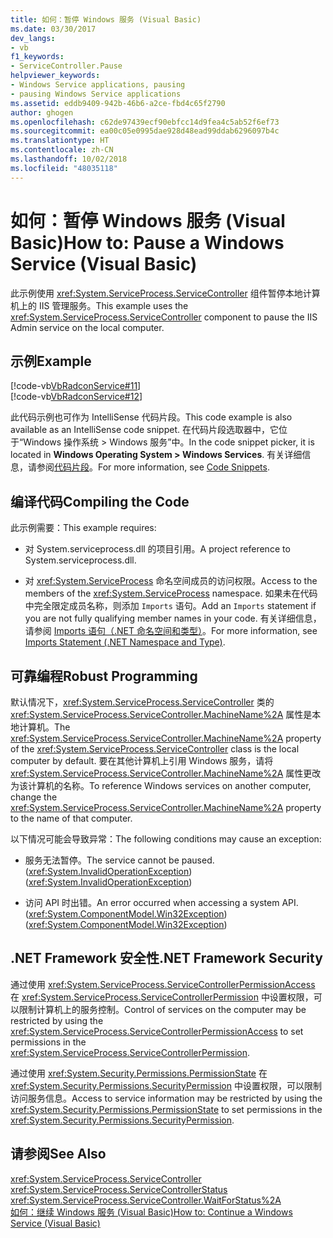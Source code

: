 ```yaml
---
title: 如何：暂停 Windows 服务 (Visual Basic)
ms.date: 03/30/2017
dev_langs:
- vb
f1_keywords:
- ServiceController.Pause
helpviewer_keywords:
- Windows Service applications, pausing
- pausing Windows Service applications
ms.assetid: eddb9409-942b-46b6-a2ce-fbd4c65f2790
author: ghogen
ms.openlocfilehash: c62de97439ecf90ebfcc14d9fea4c5ab52f6ef73
ms.sourcegitcommit: ea00c05e0995dae928d48ead99ddab6296097b4c
ms.translationtype: HT
ms.contentlocale: zh-CN
ms.lasthandoff: 10/02/2018
ms.locfileid: "48035118"
---
```

# <a name="how-to-pause-a-windows-service-visual-basic"></a><span data-ttu-id="de31b-102">如何：暂停 Windows 服务 (Visual Basic)</span><span class="sxs-lookup"><span data-stu-id="de31b-102">How to: Pause a Windows Service (Visual Basic)</span></span>
<span data-ttu-id="de31b-103">此示例使用 <xref:System.ServiceProcess.ServiceController> 组件暂停本地计算机上的 IIS 管理服务。</span><span class="sxs-lookup"><span data-stu-id="de31b-103">This example uses the <xref:System.ServiceProcess.ServiceController> component to pause the IIS Admin service on the local computer.</span></span>  
  
## <a name="example"></a><span data-ttu-id="de31b-104">示例</span><span class="sxs-lookup"><span data-stu-id="de31b-104">Example</span></span>  
 [!code-vb[VbRadconService#11](../../../samples/snippets/visualbasic/VS_Snippets_VBCSharp/VbRadconService/VB/MyNewService.vb#11)]  
[!code-vb[VbRadconService#12](../../../samples/snippets/visualbasic/VS_Snippets_VBCSharp/VbRadconService/VB/MyNewService.vb#12)]  
  
 <span data-ttu-id="de31b-105">此代码示例也可作为 IntelliSense 代码片段。</span><span class="sxs-lookup"><span data-stu-id="de31b-105">This code example is also available as an IntelliSense code snippet.</span></span> <span data-ttu-id="de31b-106">在代码片段选取器中，它位于“Windows 操作系统 > Windows 服务”中。</span><span class="sxs-lookup"><span data-stu-id="de31b-106">In the code snippet picker, it is located in **Windows Operating System > Windows Services**.</span></span> <span data-ttu-id="de31b-107">有关详细信息，请参阅[代码片段](/visualstudio/ide/code-snippets)。</span><span class="sxs-lookup"><span data-stu-id="de31b-107">For more information, see [Code Snippets](/visualstudio/ide/code-snippets).</span></span>  
  
## <a name="compiling-the-code"></a><span data-ttu-id="de31b-108">编译代码</span><span class="sxs-lookup"><span data-stu-id="de31b-108">Compiling the Code</span></span>  
 <span data-ttu-id="de31b-109">此示例需要：</span><span class="sxs-lookup"><span data-stu-id="de31b-109">This example requires:</span></span>  
  
-   <span data-ttu-id="de31b-110">对 System.serviceprocess.dll 的项目引用。</span><span class="sxs-lookup"><span data-stu-id="de31b-110">A project reference to System.serviceprocess.dll.</span></span>  
  
-   <span data-ttu-id="de31b-111">对 <xref:System.ServiceProcess> 命名空间成员的访问权限。</span><span class="sxs-lookup"><span data-stu-id="de31b-111">Access to the members of the <xref:System.ServiceProcess> namespace.</span></span> <span data-ttu-id="de31b-112">如果未在代码中完全限定成员名称，则添加 `Imports` 语句。</span><span class="sxs-lookup"><span data-stu-id="de31b-112">Add an `Imports` statement if you are not fully qualifying member names in your code.</span></span> <span data-ttu-id="de31b-113">有关详细信息，请参阅 [Imports 语句（.NET 命名空间和类型）](~/docs/visual-basic/language-reference/statements/imports-statement-net-namespace-and-type.md)。</span><span class="sxs-lookup"><span data-stu-id="de31b-113">For more information, see [Imports Statement (.NET Namespace and Type)](~/docs/visual-basic/language-reference/statements/imports-statement-net-namespace-and-type.md).</span></span>  
  
## <a name="robust-programming"></a><span data-ttu-id="de31b-114">可靠编程</span><span class="sxs-lookup"><span data-stu-id="de31b-114">Robust Programming</span></span>  
 <span data-ttu-id="de31b-115">默认情况下，<xref:System.ServiceProcess.ServiceController> 类的 <xref:System.ServiceProcess.ServiceController.MachineName%2A> 属性是本地计算机。</span><span class="sxs-lookup"><span data-stu-id="de31b-115">The <xref:System.ServiceProcess.ServiceController.MachineName%2A> property of the <xref:System.ServiceProcess.ServiceController> class is the local computer by default.</span></span> <span data-ttu-id="de31b-116">要在其他计算机上引用 Windows 服务，请将 <xref:System.ServiceProcess.ServiceController.MachineName%2A> 属性更改为该计算机的名称。</span><span class="sxs-lookup"><span data-stu-id="de31b-116">To reference Windows services on another computer, change the <xref:System.ServiceProcess.ServiceController.MachineName%2A> property to the name of that computer.</span></span>  
  
 <span data-ttu-id="de31b-117">以下情况可能会导致异常：</span><span class="sxs-lookup"><span data-stu-id="de31b-117">The following conditions may cause an exception:</span></span>  
  
-   <span data-ttu-id="de31b-118">服务无法暂停。</span><span class="sxs-lookup"><span data-stu-id="de31b-118">The service cannot be paused.</span></span> <span data-ttu-id="de31b-119">(<xref:System.InvalidOperationException>)</span><span class="sxs-lookup"><span data-stu-id="de31b-119">(<xref:System.InvalidOperationException>)</span></span>  
  
-   <span data-ttu-id="de31b-120">访问 API 时出错。</span><span class="sxs-lookup"><span data-stu-id="de31b-120">An error occurred when accessing a system API.</span></span> <span data-ttu-id="de31b-121">(<xref:System.ComponentModel.Win32Exception>)</span><span class="sxs-lookup"><span data-stu-id="de31b-121">(<xref:System.ComponentModel.Win32Exception>)</span></span>  
  
## <a name="net-framework-security"></a><span data-ttu-id="de31b-122">.NET Framework 安全性</span><span class="sxs-lookup"><span data-stu-id="de31b-122">.NET Framework Security</span></span>  
 <span data-ttu-id="de31b-123">通过使用 <xref:System.ServiceProcess.ServiceControllerPermissionAccess> 在 <xref:System.ServiceProcess.ServiceControllerPermission> 中设置权限，可以限制计算机上的服务控制。</span><span class="sxs-lookup"><span data-stu-id="de31b-123">Control of services on the computer may be restricted by using the <xref:System.ServiceProcess.ServiceControllerPermissionAccess> to set permissions in the <xref:System.ServiceProcess.ServiceControllerPermission>.</span></span>  
  
 <span data-ttu-id="de31b-124">通过使用 <xref:System.Security.Permissions.PermissionState> 在 <xref:System.Security.Permissions.SecurityPermission> 中设置权限，可以限制访问服务信息。</span><span class="sxs-lookup"><span data-stu-id="de31b-124">Access to service information may be restricted by using the <xref:System.Security.Permissions.PermissionState> to set permissions in the <xref:System.Security.Permissions.SecurityPermission>.</span></span>  
  
## <a name="see-also"></a><span data-ttu-id="de31b-125">请参阅</span><span class="sxs-lookup"><span data-stu-id="de31b-125">See Also</span></span>  
 <xref:System.ServiceProcess.ServiceController>  
 <xref:System.ServiceProcess.ServiceControllerStatus>  
 <xref:System.ServiceProcess.ServiceController.WaitForStatus%2A>  
 [<span data-ttu-id="de31b-126">如何：继续 Windows 服务 (Visual Basic)</span><span class="sxs-lookup"><span data-stu-id="de31b-126">How to: Continue a Windows Service (Visual Basic)</span></span>](../../../docs/framework/windows-services/how-to-continue-a-windows-service-visual-basic.md)
